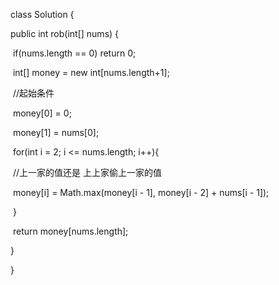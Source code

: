 class Solution {

  public int rob(int[] nums) {

​    if(nums.length == 0) return 0;

​    int[] money = new int[nums.length+1]; 

​    //起始条件

​    money[0] = 0;

​    money[1] = nums[0];

​    for(int i = 2; i <= nums.length; i++){

​      //上一家的值还是 上上家偷上一家的值

​      money[i] = Math.max(money[i - 1], money[i - 2] + nums[i - 1]);

​    }

​    return money[nums.length];

  }

}